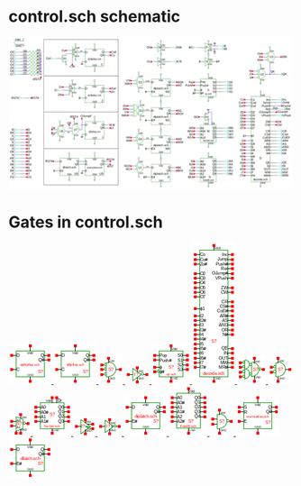 # control.sch schematic
![control.sch](control.png)
# Gates in control.sch
[ ![dpflipflop](dpflipflop-sym.png) ](dpflipflop.html)
[ ![dflipflop](dflipflop-sym.png) ](dflipflop.html)
[ ![nor3](nor3-sym.png) ](nor3.html)
[ ![not](not-sym.png) ](not.html)
[ ![sp](sp-sym.png) ](sp.html)
[ ![decode](decode-sym.png) ](decode.html)
[ ![nandor](nandor-sym.png) ](nandor.html)
[ ![nor](nor-sym.png) ](nor.html)
[ ![seli](seli-sym.png) ](seli.html)
[ ![fourpd](fourpd-sym.png) ](fourpd.html)
[ ![noverlap](noverlap-sym.png) ](noverlap.html)
[ ![cnot](cnot-sym.png) ](cnot.html)
[ ![diplatch](diplatch-sym.png) ](diplatch.html)
[ ![fiveof8](fiveof8-sym.png) ](fiveof8.html)
[ ![nand](nand-sym.png) ](nand.html)
[ ![sramcellsw](sramcellsw-sym.png) ](sramcellsw.html)
[ ![dilatch](dilatch-sym.png) ](dilatch.html)
